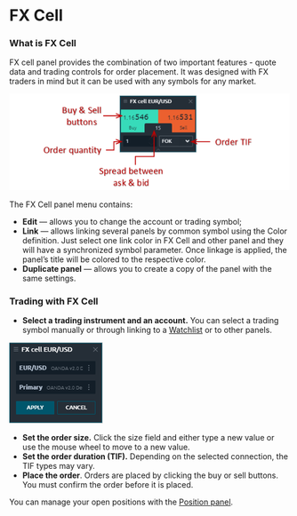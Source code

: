 # FX Cell

### What is FX Cell

FX cell panel provides the combination of two important features - quote data and trading controls for order placement. It was designed with FX traders in mind but it can be used with any symbols for any market.

![ ](../.gitbook/assets/fx-cell-general-view.png)

The FX Cell panel menu contains:

* **Edit**  — allows you to change the account or trading symbol;
* **Link**  —  allows linking several panels by common symbol using the Color definition. Just select one link color in FX Cell and other panel and they will have a synchronized symbol parameter. Once linkage is applied, the panel’s title will be colored to the respective color.
* **Duplicate panel** — allows you to create a copy of the panel with the same settings.

### Trading with FX Cell

* **Select a trading instrument and an account.** You can select a trading symbol manually or through linking to a [Watchlist](https://help.quantower.com/analytics-panels/watchlist) or to other panels.

![](../.gitbook/assets/fx-cell-select-the-symbol.png)

* **Set the order size.** Click the size field and either type a new value or use the mouse wheel to move to a new value.
* **Set the order duration \(TIF\).** Depending on the selected connection, the TIF types may vary.
* **Place the order**. Orders are placed by clicking the buy or sell buttons. You must confirm the order before it is placed.

You can manage your open positions with the [Position panel](https://help.quantower.com/portfolio-panels/positions).


